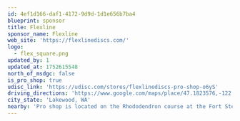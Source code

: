 ```yaml
---
id: 4ef1d166-daf1-4172-9d9d-1d1e656b7ba4
blueprint: sponsor
title: Flexline
sponsor_name: Flexline
web_site: 'https://flexlinediscs.com/'
logo:
  - flex_square.png
updated_by: 1
updated_at: 1752615548
north_of_msdgc: false
is_pro_shop: true
udisc_link: 'https://udisc.com/stores/flexlinediscs-pro-shop-o6yS'
driving_directions: 'https://www.google.com/maps/place/47.1823576,-122.5531494'
city_state: 'Lakewood, WA'
nearby: 'Pro shop is located on the Rhododendron course at the Fort Steilicoom disc golf complex. We have a large assortment of Discs and bags, as well as two shop pro’s to help get you what fits your game best!'
---
```

